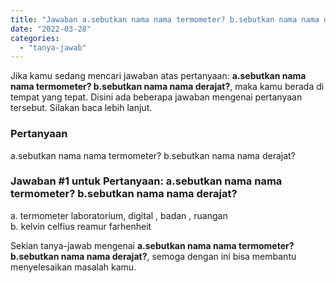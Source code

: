 ```yaml
---
title: "Jawaban a.sebutkan nama nama termometer? b.sebutkan nama nama derajat?"
date: "2022-03-28"
categories: 
  - "tanya-jawab"
---
```


Jika kamu sedang mencari jawaban atas pertanyaan: **a.sebutkan nama nama termometer? b.sebutkan nama nama derajat?**, maka kamu berada di tempat yang tepat. Disini ada beberapa jawaban mengenai pertanyaan tersebut. Silakan baca lebih lanjut.

### Pertanyaan

a.sebutkan nama nama termometer? b.sebutkan nama nama derajat?

### Jawaban #1 untuk Pertanyaan: a.sebutkan nama nama termometer? b.sebutkan nama nama derajat?

a. termometer laboratorium, digital , badan , ruangan  
b. kelvin celfius reamur farhenheit

Sekian tanya-jawab mengenai **a.sebutkan nama nama termometer? b.sebutkan nama nama derajat?**, semoga dengan ini bisa membantu menyelesaikan masalah kamu.
